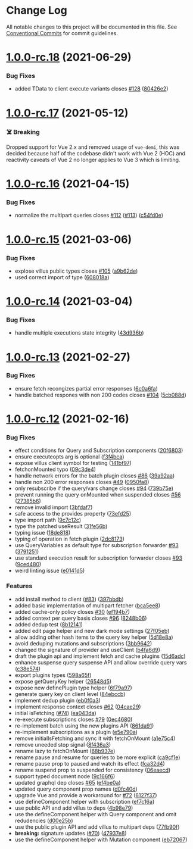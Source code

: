 # Change Log

All notable changes to this project will be documented in this file.
See [Conventional Commits](https://conventionalcommits.org) for commit guidelines.

# [1.0.0-rc.18](https://github.com/logaretm/villus/compare/v1.0.0-rc.17...v1.0.0-rc.18) (2021-06-29)


### Bug Fixes

* added TData to client execute variants closes [#128](https://github.com/logaretm/villus/issues/128) ([80426e2](https://github.com/logaretm/villus/commit/80426e21c98301d9896f814e94c106a1374cd385))





# [1.0.0-rc.17](https://github.com/logaretm/villus/compare/v1.0.0-rc.16...v1.0.0-rc.17) (2021-05-12)

### ☠️ Breaking

Dropped support for Vue 2.x and removed usage of `vue-demi`, this was decided because half of the codebase didn't work with Vue 2 (HOC) and reactivity caveats of Vue 2 no longer applies to Vue 3 which is limiting.


# [1.0.0-rc.16](https://github.com/logaretm/villus/compare/v1.0.0-rc.15...v1.0.0-rc.16) (2021-04-15)


### Bug Fixes

* normalize the multipart queries closes [#112](https://github.com/logaretm/villus/issues/112) ([#113](https://github.com/logaretm/villus/issues/113)) ([c54fd0e](https://github.com/logaretm/villus/commit/c54fd0e80f8d05a4a115630e8b7c83bd2c58a5f3))





# [1.0.0-rc.15](https://github.com/logaretm/villus/compare/v1.0.0-rc.14...v1.0.0-rc.15) (2021-03-06)


### Bug Fixes

* explose villus public types closes [#105](https://github.com/logaretm/villus/issues/105) ([a9b62de](https://github.com/logaretm/villus/commit/a9b62de2e24fba25c26cbf3527606d6f258a8b4c))
* used correct import of type ([608018a](https://github.com/logaretm/villus/commit/608018a6fad13cd2626cf3cc9609e28d5dc472b4))





# [1.0.0-rc.14](https://github.com/logaretm/villus/compare/v1.0.0-rc.13...v1.0.0-rc.14) (2021-03-04)


### Bug Fixes

* handle multiple executions state integrity ([43d936b](https://github.com/logaretm/villus/commit/43d936b91a407af0e3e83a1f1a1c81dbb00d0806))





# [1.0.0-rc.13](https://github.com/logaretm/villus/compare/v1.0.0-rc.12...v1.0.0-rc.13) (2021-02-27)


### Bug Fixes

* ensure fetch recongizes partial error responses ([6c0a6fa](https://github.com/logaretm/villus/commit/6c0a6fa81a57131c9c23758435a1143f3fafd33d))
* handle batched respones with non 200 codes closes [#104](https://github.com/logaretm/villus/issues/104) ([5cb088d](https://github.com/logaretm/villus/commit/5cb088df59d0b0d64b71a27b21181a1e50e9e57e))





# [1.0.0-rc.12](https://github.com/logaretm/villus/compare/v1.0.0-beta.0...v1.0.0-rc.12) (2021-02-16)


### Bug Fixes

* effect conditions for Query and Subscription components ([20f6803](https://github.com/logaretm/villus/commit/20f68035861916dffadbe11ea5a55739cc1e9ac8))
* ensure executeopts arg is optional ([f3f4bca](https://github.com/logaretm/villus/commit/f3f4bca64121938d22329ed70f5d6dceb1693121))
* expose villus client symbol for testing ([141bf97](https://github.com/logaretm/villus/commit/141bf9717250894d58a71ce3dd8a28160677b229))
* fetchonMounted typo ([09c3de4](https://github.com/logaretm/villus/commit/09c3de457e4a4b30742e5f315b1241b0961681fb))
* handle network errors for the batch plugin closes [#86](https://github.com/logaretm/villus/issues/86) ([39a92aa](https://github.com/logaretm/villus/commit/39a92aa35a0ae54c772b317d35cd73d84548ec62))
* handle non 200 error responses closes [#49](https://github.com/logaretm/villus/issues/49) ([0950fa8](https://github.com/logaretm/villus/commit/0950fa8a82060a02871d4eb027841eb0ecb31f96))
* only resubscribe if the query/vars change closes [#94](https://github.com/logaretm/villus/issues/94) ([739b75e](https://github.com/logaretm/villus/commit/739b75e8e140fa418011672ba081bf10a4611237))
* prevent running the query onMounted when suspended closes [#56](https://github.com/logaretm/villus/issues/56) ([27385b6](https://github.com/logaretm/villus/commit/27385b66e196a43e6ab64800183a693939f5320a))
* remove invalid import ([3bfdaf7](https://github.com/logaretm/villus/commit/3bfdaf77028549c22705f0a702bb84a4dcd1d66f))
* safe access to the provides property ([73efd25](https://github.com/logaretm/villus/commit/73efd25399988ea3615e208fff16ef8fbcd5d7e1))
* type import path ([9c7c12c](https://github.com/logaretm/villus/commit/9c7c12ce0bbf8f1cf2d88b6b1b2d56a1b21299ba))
* type the patched useResult ([31fe56b](https://github.com/logaretm/villus/commit/31fe56b89f9f8d02c48c02beec4227618cc6f2d8))
* typing issue ([18de818](https://github.com/logaretm/villus/commit/18de8186566d36a43999c8fb0cab51ccd3102e0a))
* typing of operation in fetch plugin ([2dc8173](https://github.com/logaretm/villus/commit/2dc81738c784f00373a95d70bd75a38a3e35d62d))
* use QueryVariables as default type for subscription forwarder [#93](https://github.com/logaretm/villus/issues/93) ([3791251](https://github.com/logaretm/villus/commit/37912514ce7f5fe1123d0f2c46c95963c67203ef))
* use standard execution result for subscription forwarder closes [#93](https://github.com/logaretm/villus/issues/93) ([9ced480](https://github.com/logaretm/villus/commit/9ced480d387edb8d1d8893cc88d3ae0e856a897c))
* weird linting issue ([e0141d5](https://github.com/logaretm/villus/commit/e0141d512b65ab4b5ec2e714caa57c716fd53491))


### Features

* add install method to client ([#83](https://github.com/logaretm/villus/issues/83)) ([397bbdb](https://github.com/logaretm/villus/commit/397bbdb612a4bacfd5f3b9242d48b2ec94ccde14))
* added basic implementation of multipart fetcher ([bca5ee8](https://github.com/logaretm/villus/commit/bca5ee857a0c9583850d4f23e673c3467321044f))
* added cache-only policy closes [#30](https://github.com/logaretm/villus/issues/30) ([ef194b7](https://github.com/logaretm/villus/commit/ef194b7395f1ea24130647cea50e318b10b71aff))
* added context per query basis closes [#96](https://github.com/logaretm/villus/issues/96) ([8248b06](https://github.com/logaretm/villus/commit/8248b06674a4bf2757f0025740d7b775945acc09))
* added dedup test ([8b12141](https://github.com/logaretm/villus/commit/8b1214155b0bd8c4ff1c89734af8ba1d6e2838f1))
* added edit page helper and new dark mode settings ([27f05eb](https://github.com/logaretm/villus/commit/27f05eb99ca65cc0eb64e7a0d9822dd513de3690))
* allow adding other hash items to the query key helper ([5d18e8a](https://github.com/logaretm/villus/commit/5d18e8a7c3016cc9adef0bacfe43076878654a73))
* avoid deduping mutations and subscriptions ([3bb9642](https://github.com/logaretm/villus/commit/3bb9642990b8fac1352964c965b6483ad0626655))
* changed the signature of provider and useClient ([b4fa6d9](https://github.com/logaretm/villus/commit/b4fa6d953a4997554497253bf520d401c571d4b2))
* draft the plugin api and implement fetch and cache plugins ([15d6adc](https://github.com/logaretm/villus/commit/15d6adc0a165cd9f420d3440d449026c7869bcde))
* enhance suspense query suspense API and allow override query vars ([c38e574](https://github.com/logaretm/villus/commit/c38e574a12801cf8e15b05c37637bc62b1cae9b4))
* export plugins types ([598a65f](https://github.com/logaretm/villus/commit/598a65fec909ae273aa2bb588e0d9e3d306dee88))
* expose getQueryKey helper ([26548d5](https://github.com/logaretm/villus/commit/26548d575d579bd1cff44c7cbacc93c07e06fee8))
* expose new definePlugin type helper ([6f79a97](https://github.com/logaretm/villus/commit/6f79a97b040f132cdbea97a7e6050043f21b2195))
* generate query key on client level ([84ebccb](https://github.com/logaretm/villus/commit/84ebccbad54d1a015717ed58e587a86da49e83e1))
* implement dedup plugin ([eb0f0a3](https://github.com/logaretm/villus/commit/eb0f0a36947aec6a5cf02a0b395acfe32f63f1d8))
* implement response context closes [#62](https://github.com/logaretm/villus/issues/62) ([04cae29](https://github.com/logaretm/villus/commit/04cae29a8ba6163127a6da4985e37585084763ce))
* initial isFetching ([#74](https://github.com/logaretm/villus/issues/74)) ([ea043da](https://github.com/logaretm/villus/commit/ea043da2a4d25c81e772c2a8b9a8c9ddf33e6680))
* re-execute subscriptions closes [#79](https://github.com/logaretm/villus/issues/79) ([0ec4680](https://github.com/logaretm/villus/commit/0ec46802c80788531a7b84c516eac9d879b076e8))
* re-implement batch using the new plugins API ([861da91](https://github.com/logaretm/villus/commit/861da912029ba4caafb26a19cc92b20bb4e55d6a))
* re-implement subscriptions as a plugin ([e5e790a](https://github.com/logaretm/villus/commit/e5e790a404eb0cc27a9320999c03484e8bf575d5))
* remove initialIsFetching and sync it with fetchOnMount ([a1e75c4](https://github.com/logaretm/villus/commit/a1e75c4aeb800a2e22e123bb1c75271258ff09dc))
* remove uneeded stop signal ([8f436a3](https://github.com/logaretm/villus/commit/8f436a3ce6e71f36d0f9f05de8c9fe01588c07f5))
* rename lazy to fetchOnMount ([68b937e](https://github.com/logaretm/villus/commit/68b937ebfc91037494be33a67f643c22e11b5064))
* rename pause and resume for queries to  be more explicit ([ca9cf1e](https://github.com/logaretm/villus/commit/ca9cf1eb93aeff8a40cc9d85465e45089990d412))
* rename pause prop to paused and watch its effect ([fca32d4](https://github.com/logaretm/villus/commit/fca32d4e03f57312340ca0cea6d6697eef21280a))
* rename suspend prop to suspended for consistency ([06eaecd](https://github.com/logaretm/villus/commit/06eaecd8a5ac02f82d015511c8fb80db79150deb))
* support typed document node ([9c166f6](https://github.com/logaretm/villus/commit/9c166f6bffa589ec580d8e8d6f2729ab17a662c0))
* updated graphql dep closes [#65](https://github.com/logaretm/villus/issues/65) ([ef4be0a](https://github.com/logaretm/villus/commit/ef4be0afb8cba12a57c5cc128b999f570898fa69))
* updated query component prop names ([d0fc40d](https://github.com/logaretm/villus/commit/d0fc40d7376c6e8cd3d7cfb02b03198e7e7d11f9))
* upgrade Vue and provide a workaround for [#72](https://github.com/logaretm/villus/issues/72) ([6127f37](https://github.com/logaretm/villus/commit/6127f379adf743b691f48f9bc6d044553f9771b5))
* use defineComponent helper with subscription ([ef7c16a](https://github.com/logaretm/villus/commit/ef7c16a4948b407f36523b037d58db41d9f50302))
* use public API and add villus to deps ([4b98e79](https://github.com/logaretm/villus/commit/4b98e79d3e146da608a45d72ac81e00b6ba735ec))
* use the defineComponent helper with Query component and omit redudencies ([d00e25b](https://github.com/logaretm/villus/commit/d00e25b8d924434ab44602d65788a2d4a9da5bda))
* use the public plugin API and add villus to multipart deps ([77fb90f](https://github.com/logaretm/villus/commit/77fb90f71e400b3000dd18ffbfa7f355365c5c01))
* **breaking:** signature updates ([#70](https://github.com/logaretm/villus/issues/70)) ([47937e8](https://github.com/logaretm/villus/commit/47937e8437cae6e78769dc7b0abfa2f4c41f5996))
* use the defineComponent helper with Mutation component ([eb72067](https://github.com/logaretm/villus/commit/eb7206783e898b710463c87f0cb2a2e880c659e9))
